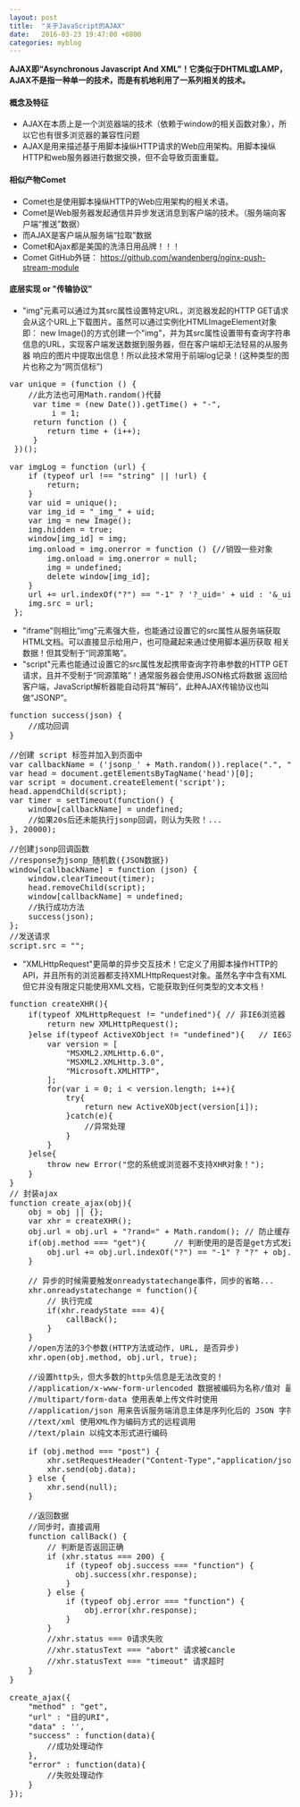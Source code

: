 ```yaml
---
layout: post
title:  "关于JavaScript的AJAX"
date:   2016-03-23 19:47:00 +0800
categories: myblog
---
```

**AJAX即“Asynchronous Javascript And XML”！它类似于DHTML或LAMP，AJAX不是指一种单一的技术，而是有机地利用了一系列相关的技术。**


#### 概念及特征
* AJAX在本质上是一个浏览器端的技术（依赖于window的相关函数对象），所以它也有很多浏览器的兼容性问题
* AJAX是用来描述基于用脚本操纵HTTP请求的Web应用架构。用脚本操纵HTTP和web服务器进行数据交换，但不会导致页面重载。

#### 相似产物Comet
* Comet也是使用脚本操纵HTTP的Web应用架构的相关术语。
* Comet是Web服务器发起通信并异步发送消息到客户端的技术。（服务端向客户端“推送”数据）
* 而AJAX是客户端从服务端“拉取”数据
* Comet和Ajax都是美国的洗涤日用品牌！！！
* Comet GitHub外链： https://github.com/wandenberg/nginx-push-stream-module

#### 底层实现 or "传输协议"
* "img"元素可以通过为其src属性设置特定URL，浏览器发起的HTTP GET请求会从这个URL上下载图片。虽然可以通过实例化HTMLImageElement对象即：
new Image()的方式创建一个"img"，并为其src属性设置带有查询字符串信息的URL，实现客户端发送数据到服务器，但在客户端却无法轻易的从服务器
响应的图片中提取出信息！所以此技术常用于前端log记录！(这种类型的图片也称之为“网页信标”)
<pre class="brush:js;">
var unique = (function () { 
    //此方法也可用Math.random()代替 
     var time = (new Date()).getTime() + "-",
         i = 1;  
     return function () {  
        return time + (i++);  
     }
 })();  
   
var imgLog = function (url) {
    if (typeof url !== "string" || !url) {
        return;
    }
    var uid = unique();
    var img_id = "_img_" + uid;
    var img = new Image();
    img.hidden = true;
    window[img_id] = img;
    img.onload = img.onerror = function () {//销毁一些对象  
        img.onload = img.onerror = null;  
        img = undefined;  
        delete window[img_id];  
    }
    url += url.indexOf("?") == "-1" ? '?_uid=' + uid : '&_uid=' + uid;
    img.src = url;  
 };
</pre>
* "iframe"则相比“img”元素强大些，也能通过设置它的src属性从服务端获取HTML文档。可以直接显示给用户，也可隐藏起来通过使用脚本遍历获取
相关数据！但其受制于“同源策略”。
* "script"元素也能通过设置它的src属性发起携带查询字符串参数的HTTP GET请求，且并不受制于“同源策略”！通常服务器会使用JSON格式将数据
返回给客户端，JavaScript解析器能自动将其“解码”，此种AJAX传输协议也叫做“JSONP”。
<pre class="brush:js;">
function success(json) {
    //成功回调
}

//创建 script 标签并加入到页面中
var callbackName = ('jsonp_' + Math.random()).replace(".", "");
var head = document.getElementsByTagName('head')[0];
var script = document.createElement('script');
head.appendChild(script);
var timer = setTimeout(function() {
    window[callbackName] = undefined;
    //如果20s后还未能执行jsonp回调，则认为失败！...
}, 20000);

//创建jsonp回调函数
//response为jsonp_随机数({JSON数据})
window[callbackName] = function (json) {
    window.clearTimeout(timer);
    head.removeChild(script);
    window[callbackName] = undefined;
    //执行成功方法
    success(json);
};
//发送请求
script.src = "";
</pre>
* "XMLHttpRequest"更简单的异步交互技术！它定义了用脚本操作HTTP的API，并且所有的浏览器都支持XMLHttpRequest对象。虽然名字中含有XML
但它并没有限定只能使用XML文档，它能获取到任何类型的文本文档！
<pre class="brush:js;">
function createXHR(){
    if(typeof XMLHttpRequest != "undefined"){ // 非IE6浏览器
        return new XMLHttpRequest();
    }else if(typeof ActiveXObject != "undefined"){   // IE6浏览器
        var version = [
            "MSXML2.XMLHttp.6.0",
            "MSXML2.XMLHttp.3.0",
            "Microsoft.XMLHTTP",
        ];
        for(var i = 0; i < version.length; i++){
            try{
                return new ActiveXObject(version[i]);
            }catch(e){
                //异常处理
            }
        }
    }else{
        throw new Error("您的系统或浏览器不支持XHR对象！");
    }
}
// 封装ajax
function create_ajax(obj){
    obj = obj || {};
    var xhr = createXHR();
    obj.url = obj.url + "?rand=" + Math.random(); // 防止缓存
    if(obj.method === "get"){      // 判断使用的是否是get方式发送
        obj.url += obj.url.indexOf("?") == "-1" ? "?" + obj.data : "&" + obj.data;
    }
    
    // 异步的时候需要触发onreadystatechange事件，同步的省略...
    xhr.onreadystatechange = function(){
        // 执行完成
        if(xhr.readyState === 4){
            callBack();
        }
    }
    //open方法的3个参数(HTTP方法或动作, URL, 是否异步)
    xhr.open(obj.method, obj.url, true);
    
    //设置http头，但大多数的http头信息是无法改变的！
    //application/x-www-form-urlencoded 数据被编码为名称/值对 最常见的格式
    //multipart/form-data 使用表单上传文件时使用
    //application/json 用来告诉服务端消息主体是序列化后的 JSON 字符串
    //text/xml 使用XML作为编码方式的远程调用
    //text/plain 以纯文本形式进行编码
    
    if (obj.method === "post") {
        xhr.setRequestHeader("Content-Type","application/json");
        xhr.send(obj.data);
    } else {
        xhr.send(null);
    }
    
    //返回数据
    //同步时，直接调用
    function callBack() {
        // 判断是否返回正确
        if (xhr.status === 200) {
            if (typeof obj.success === "function") {
              obj.success(xhr.response);
            }
        } else {
            if (typeof obj.error === "function") {
                obj.error(xhr.response);
            }
        }
        //xhr.status === 0请求失败
        //xhr.statusText === "abort" 请求被cancle
        //xhr.statusText === "timeout" 请求超时 
    }
}

create_ajax({
    "method" : "get",
    "url" : "目的URI",
    "data" : '',
    "success" : function(data){
        //成功处理动作
    },
    "error" : function(data){
        //失败处理动作
    }
});

</pre>